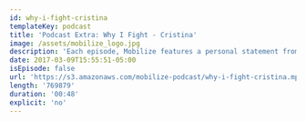```yaml
---
id: why-i-fight-cristina
templateKey: podcast
title: 'Podcast Extra: Why I Fight - Cristina'
image: /assets/mobilize_logo.jpg
description: 'Each episode, Mobilize features a personal statement from someone who has decided to #RESIST. This is Cristina. We want to hear from you. Email us your statement about why you fight: mobilizehere@gmail.com'
date: 2017-03-09T15:55:51-05:00
isEpisode: false
url: 'https://s3.amazonaws.com/mobilize-podcast/why-i-fight-cristina.mp3'
length: '769879'
duration: '00:48'
explicit: 'no'
---
```

